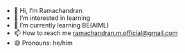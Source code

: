 - 👋 Hi, I’m Ramachandran
- 👀 I’m interested in learning
- 🌱 I’m currently learning BE(AIML)
- 📫 How to reach me ramachandran.m.official@gmail.com
- 😄 Pronouns: he/him
